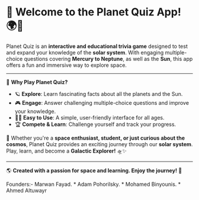 # 🚀 Welcome to the Planet Quiz App! 🌍🌌


Planet Quiz is an **interactive and educational trivia game** designed to test and expand your knowledge of the **solar system**. 
With engaging multiple-choice questions covering **Mercury to Neptune**, as well as the **Sun**, this app offers a fun and immersive 
way to explore space.

---


🌠 **Why Play Planet Quiz?**  
- 🪐 **Explore**: Learn fascinating facts about all the planets and the Sun.  
- 🎮 **Engage**: Answer challenging multiple-choice questions and improve your knowledge.  
- 🧑‍🚀 **Easy to Use**: A simple, user-friendly interface for all ages.  
- 🏆 **Compete & Learn**: Challenge yourself and track your progress.  

🚀 Whether you're a **space enthusiast, student, or just curious about the cosmos**, Planet Quiz provides an exciting journey through 
our **solar system**. Play, learn, and become a **Galactic Explorer!** 🛸✨

---

🌎 **Created with a passion for space and learning. Enjoy the journey!** 🌠  


Founders:-  Marwan Fayad.   * Adam Pohorilsky.    * Mohamed Binyounis.     * Ahmed Altuwayr 
   
   
